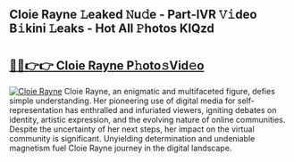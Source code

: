 ## Cloie Rayne 𝙻eaked 𝙽u𝚍e - Part-lVR 𝚅𝚒deo B𝚒kini 𝙻eaks - Hot All 𝙿hotos KlQzd

# <h2><a href="http://ld3lz1.urlbe.top/?page=Cloie+Rayne">🔗🔗👉👉 Cloie Rayne P𝚑oto𝚜Vid𝚎o</a></h2>

[![Cloie Rayne](https://i.imgur.com/eBuTRDB.gif)](http://ld3lz1.urlbe.top/?page=Cloie+Rayne)
Cloie Rayne, an enigmatic and multifaceted figure, defies simple understanding. Her pioneering use of digital media for self-representation has enthralled and infuriated viewers, igniting debates on identity, artistic expression, and the evolving nature of online communities. Despite the uncertainty of her next steps, her impact on the virtual community is significant. Unyielding determination and undeniable magnetism fuel Cloie Rayne journey in the digital landscape.
